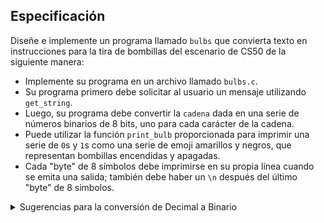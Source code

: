 Especificación
-------------

Diseñe e implemente un programa llamado `bulbs` que convierta texto en instrucciones para la tira de bombillas del escenario de CS50 de la siguiente manera:

*   Implemente su programa en un archivo llamado `bulbs.c`.
*   Su programa primero debe solicitar al usuario un mensaje utilizando `get_string`.
*   Luego, su programa debe convertir la `cadena` dada en una serie de números binarios de 8 bits, uno para cada carácter de la cadena.
*   Puede utilizar la función `print_bulb` proporcionada para imprimir una serie de `0`s y `1`s como una serie de emoji amarillos y negros, que representan bombillas encendidas y apagadas.
*   Cada "byte" de 8 símbolos debe imprimirse en su propia línea cuando se emita una salida; también debe haber un `\n` después del último "byte" de 8 símbolos.

<details><summary>Sugerencias para la conversión de Decimal a Binario</summary><p> Veamos un ejemplo con el número 4. ¿Cómo convertiría 4 a binario? Comience por considerar el bit más a la derecha, ese que, si está activado, agrega 1 al número que estamos representando. ¿Es necesario que esté activado este bit? Divida 4 por 2 para averiguar:</p>

`4 / 2 = 2`

<p>2 se divide uniformemente en 4, lo que nos indica que no hay un resto de 1 en qué preocuparse. Podemos dejar de lado este bit de la derecha con seguridad, entonces:</p>

<div class="language-plaintext highlighter-rouge"><div class="highlight"><pre class="highlight"><code>0
</code></pre></div></div>

<p>¿Qué pasa con el bit anterior, ahora, el que se encuentra justo a la izquierda de este bit que descubrimos? Para comprobarlo, sigamos un proceso similar, pero comencemos donde lo dejamos. En el paso anterior, dividimos 4 por 2 y obtuvimos 2 ¿Ahora, se divide 2 uniformemente en 2? Sí, lo hace, por lo que no hay resto de 2 en qué preocuparse:</p>

<div class="language-plaintext highlighter-rouge"><div class="highlight"><pre class="highlight"><code>00
</code></pre></div></div>

<p>Continuemos aún más. Después de dividir 2 por 2, quedamos con 1. Dividir 1 entre 2 deja un resto de 1. Eso significa que tendremos que encender este bit:</p>

<div class="language-plaintext highlighter-rouge"><div class="highlight"><pre class="highlight"><code>100
</code></pre></div></div>

<p> Y ahora que hemos dividido nuestro número a 0, no necesitamos más bits para representarlo. Observe que descubrimos los bits para representar 4 en el orden opuesto al que necesitamos imprimirlos: es probable que necesitemos una estructura que nos permita almacenar estos bits, para que podamos imprimirlos hacia adelante más tarde. Y, por supuesto, en su código real, estará trabajando con `char`s de 8 bits, por lo que deberá agregar los 0 necesarios en caso de ser necesario. </p>

<p> ¡Al comprobar los restos, el operador módulo (<code class="language-plaintext highlighter-rouge">%</code>) puede ser útil! <code class="language-plaintext highlighter-rouge">4 % 2</code>, por ejemplo, devuelve 0, lo que significa que 2 se divide en 4 con un resto de 0.</p></details>